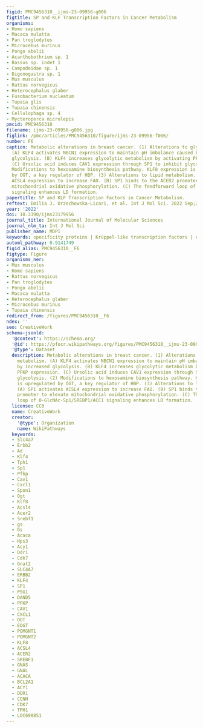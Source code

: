 ```yaml
---
figid: PMC9456310__ijms-23-09956-g006
figtitle: SP and KLF Transcription Factors in Cancer Metabolism
organisms:
- Homo sapiens
- Macaca mulatta
- Pan troglodytes
- Microcebus murinus
- Pongo abelii
- Acanthobothrium sp. 1
- Bassus sp. indet 1
- Campodeidae sp. 1
- Digonogastra sp. 1
- Mus musculus
- Rattus norvegicus
- Heterocephalus glaber
- Fusobacterium nucleatum
- Tupaia glis
- Tupaia chinensis
- Cellulophaga sp. 4
- Mycteroperca microlepis
pmcid: PMC9456310
filename: ijms-23-09956-g006.jpg
figlink: /pmc/articles/PMC9456310/figure/ijms-23-09956-f006/
number: F6
caption: Metabolic alterations in breast cancer. (1) Alterations to glycolytic metabolism.
  (A) KLF4 activates NBCN1 expression to maintain pH imbalance caused by increased
  glycolysis. (B) KLF4 increases glycolytic metabolism by activating PFKP expression.
  (C) Ursolic acid induces CAV1 expression through SP1 to inhibit glycolysis. (2)
  Modifications to hexosamine biosynthesis pathway. KLF8 expression is upregulated
  by OGT, a key regulator of HBP. (3) Alterations to lipid metabolism. (A) SP1 activates
  ACSL4 expression to increase FAO. (B) SP1 binds to the ACER2 promoter to elevate
  mitochondrial oxidative phosphorylation. (C) The feedforward loop of O-GlcNAc-Sp1/SREBP1/ACC1
  signaling enhances LD formation.
papertitle: SP and KLF Transcription Factors in Cancer Metabolism.
reftext: Emilia J. Orzechowska-Licari, et al. Int J Mol Sci. 2022 Sep;23(17):9956.
year: '2022'
doi: 10.3390/ijms23179956
journal_title: International Journal of Molecular Sciences
journal_nlm_ta: Int J Mol Sci
publisher_name: MDPI
keywords: specificity proteins | Krüppel-like transcription factors | cancer | metabolism
automl_pathway: 0.9141749
figid_alias: PMC9456310__F6
figtype: Figure
organisms_ner:
- Mus musculus
- Homo sapiens
- Rattus norvegicus
- Pan troglodytes
- Pongo abelii
- Macaca mulatta
- Heterocephalus glaber
- Microcebus murinus
- Tupaia chinensis
redirect_from: /figures/PMC9456310__F6
ndex: ''
seo: CreativeWork
schema-jsonld:
  '@context': https://schema.org/
  '@id': https://pfocr.wikipathways.org/figures/PMC9456310__ijms-23-09956-g006.html
  '@type': Dataset
  description: Metabolic alterations in breast cancer. (1) Alterations to glycolytic
    metabolism. (A) KLF4 activates NBCN1 expression to maintain pH imbalance caused
    by increased glycolysis. (B) KLF4 increases glycolytic metabolism by activating
    PFKP expression. (C) Ursolic acid induces CAV1 expression through SP1 to inhibit
    glycolysis. (2) Modifications to hexosamine biosynthesis pathway. KLF8 expression
    is upregulated by OGT, a key regulator of HBP. (3) Alterations to lipid metabolism.
    (A) SP1 activates ACSL4 expression to increase FAO. (B) SP1 binds to the ACER2
    promoter to elevate mitochondrial oxidative phosphorylation. (C) The feedforward
    loop of O-GlcNAc-Sp1/SREBP1/ACC1 signaling enhances LD formation.
  license: CC0
  name: CreativeWork
  creator:
    '@type': Organization
    name: WikiPathways
  keywords:
  - Slc4a7
  - Erbb2
  - Ad
  - Klf4
  - Tph1
  - Sp1
  - Pfkp
  - Cav1
  - Cxcl1
  - Spon1
  - Ogt
  - Klf8
  - Acsl4
  - Acer2
  - Srebf1
  - gs
  - Gs
  - Acaca
  - Hps3
  - Acy1
  - Ddr1
  - Cdk7
  - Gnat2
  - SLC4A7
  - ERBB2
  - KLF4
  - SP1
  - PSG1
  - DAND5
  - PFKP
  - CAV1
  - CXCL1
  - OGT
  - EOGT
  - POMGNT1
  - POMGNT2
  - KLF8
  - ACSL4
  - ACER2
  - SREBF1
  - GNAS
  - GNAL
  - ACACA
  - BCL2A1
  - ACY1
  - DDR1
  - CCNH
  - CDK7
  - TPH1
  - LOC698851
---
```

